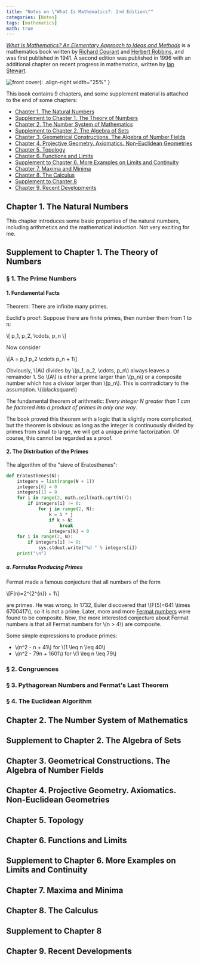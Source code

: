 ```yaml
---
title: "Notes on \"What Is Mathematics?: 2nd Edition\""
categories: [Notes]
tags: [mathematics]
math: true
---
```


*[What Is Mathematics? An Elementary Approach to Ideas and Methods](https://en.wikipedia.org/wiki/What_Is_Mathematics%3F)* is a mathematics book written by [Richard Courant](https://en.wikipedia.org/wiki/Richard_Courant) and [Herbert Robbins](https://en.wikipedia.org/wiki/Herbert_Robbins), and was first published in 1941. A second edition was published in 1996 with an additional chapter on recent progress in mathematics, written by [Ian Stewart](https://en.wikipedia.org/wiki/Ian_Stewart_(mathematician)).

![front cover](https://upload.wikimedia.org/wikipedia/en/e/ed/What_Is_Mathematics.jpg){: .align-right width="25%" }

This book contains 9 chapters, and some supplement material is attached to the end of some chapters:

- [Chapter 1. The Natural Numbers](#chapter-1-the-natural-numbers)
- [Supplement to Chapter 1. The Theory of Numbers](#supplement-to-chapter-1-the-theory-of-numbers)
- [Chapter 2. The Number System of Mathematics](#supplement-to-chapter-1-the-theory-of-numbers)
- [Supplement to Chapter 2. The Algebra of Sets](#supplement-to-chapter-2-the-algebra-of-sets)
- [Chapter 3. Geometrical Constructions. The Algebra of Number Fields](#chapter-3-geometrical-constructions-the-algebra-of-number-fields)
- [Chapter 4. Projective Geometry. Axiomatics. Non-Euclidean Geometries](#chapter-4-projective-geometry-axiomatics-non-euclidean-geometries)
- [Chapter 5. Topology](#chapter-5-topology)
- [Chapter 6. Functions and Limits](#chapter-6-functions-and-limits)
- [Supplement to Chapter 6. More Examples on Limits and Continuity](#supplement-to-chapter-6-more-examples-on-limits-and-continuity)
- [Chapter 7. Maxima and Minima](#chapter-7-maxima-and-minima)
- [Chapter 8. The Calculus](#chapter-8-the-calculus)
- [Supplement to Chapter 8](#supplement-to-chapter-8)
- [Chapter 9. Recent Developments](#chapter-9-recent-developments)

## Chapter 1. The Natural Numbers

This chapter introduces some basic properties of the natural numbers, including arithmetics and the mathematical induction. Not very exciting for me.

## Supplement to Chapter 1. The Theory of Numbers

### &sect; 1. The Prime Numbers

#### 1. Fundamental Facts

Theorem: There are infinite many primes.

Euclid's proof: Suppose there are finite primes, then number them from 1 to n:

\\\[
p_1, p_2, \cdots, p_n
\\\]

Now consider

\\\[A = p_1 p_2 \cdots p_n + 1\\\]

Obviously, \\\(A\\\) divides by \\\(p_1, p_2, \cdots, p_n\\\) always leaves a remainder 1. So \\\(A\\\) is either a prime larger than \\\(p_n\\\) or a composite number which has a divisor larger than \\\(p_n\\\). This is contradictary to the assumption. \\\(\blacksquare\\\)

The fundamental theorem of arithmetic: *Every integer N greater than 1 can be factored into a product of primes in only one way*.

The book proved this theorem with a logic that is slightly more complicated, but the theorem is obvious: as long as the integer is continuously divided by primes from small to large, we will get a unique prime factorization. Of course, this cannot be regarded as a proof.

#### 2. The Distribution of the Primes

The algorithm of the "sieve of Eratosthenes":

```python
def Eratosthenes(N):
    integers = list(range(N + 1))
    integers[0] = 0
    integers[1] = 0
    for i in range(2, math.ceil(math.sqrt(N))):
        if integers[i] != 0:
            for j in range(2, N):
                k = i * j
                if k > N:
                    break
                integers[k] = 0
    for i in range(2, N):
        if integers[i] != 0:
            sys.stdout.write("%d " % integers[i])
    print("\n")
```

##### a. Formulas Producing Primes

Fermat made a famous conjecture that all numbers of the form

\\\[F(n)=2^{2^{n}} + 1\\\]

are primes. He was wrong. In 1732, Euler discovered that \\\(F(5)=641 \times 6700417\\\), so it is not a prime. Later, more and more [Fermat numbers](https://en.wikipedia.org/wiki/Fermat_number) were found to be composite. Now, the more interested conjecture about Fermat numbers is that all Fermat numbers for \\\(n > 4\\\) are composite.

Some simple expressions to produce primes:

- \\\(n^2 - n + 41\\\) for \\\(1 \leq n \leq 40\\\)
- \\\(n^2 - 79n + 1601\\\) for \\\(1 \leq n \leq 79\\\)

### &sect; 2. Congruences

### &sect; 3. Pythagorean Numbers and Fermat's Last Theorem

### &sect; 4. The Euclidean Algorithm

## Chapter 2. The Number System of Mathematics

## Supplement to Chapter 2. The Algebra of Sets

## Chapter 3. Geometrical Constructions. The Algebra of Number Fields

## Chapter 4. Projective Geometry. Axiomatics. Non-Euclidean Geometries

## Chapter 5. Topology

## Chapter 6. Functions and Limits

## Supplement to Chapter 6. More Examples on Limits and Continuity

## Chapter 7. Maxima and Minima

## Chapter 8. The Calculus

## Supplement to Chapter 8

## Chapter 9. Recent Developments
